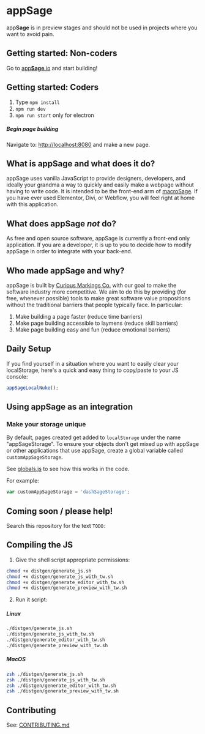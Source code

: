# app**Sage**
app**Sage** is in preview stages and should not be used in projects where you want to avoid pain.

## Getting started: Non-coders
Go to [app**Sage**.io](https://appSage.io/) and start building!

## Getting started: Coders
1. Type `npm install`
2. `npm run dev`
3. `npm run start` only for electron

##### Begin page building
Navigate to: [http://localhost:8080](http://localhost:8080) and make a new page.

## What is app**Sage** and what does it do?
appSage uses vanilla JavaScript to provide designers, developers, and ideally your grandma a way to quickly and easily make a webpage without having to write code. It is intended to be the front-end arm of [macroSage](https://macrosage.io/). If you have ever used Elementor, Divi, or Webflow, you will feel right at home with this application.

## What does app**Sage** *not* do?
As free and open source software, appSage is currently a front-end only application. If you are a developer, it is up to you to decide how to modify appSage in order to integrate with your back-end.

## Who made app**Sage** and why?
appSage is built by [Curious Markings Co.](https://curiousmarkings.com) with our goal to make the software industry more competitive. We aim to do this by providing (for free, whenever possible) tools to make great software value propositions without the traditional barriers that people typically face. In particular:
1. Make building a page faster (reduce time barriers)
2. Make page building accessible to laymens (reduce skill barriers)
3. Make page building easy and fun (reduce emotional barriers)

## Daily Setup

If you find  yourself in a situation where you want to easily clear your localStorage, here's a quick and easy thing to copy/paste to your JS console:

```js
appSageLocalNuke();
```

## Using appSage as an integration

### Make your storage unique
By default, pages created get added to `localStorage` under the name "appSageStorage". To ensure your objects don't get mixed up with appSage or other applications that use appSage, create a global variable called `customAppSageStorage`.

See [globals.js](https://github.com/curiousmarkingsco/appSage/blob/main/app/js/editor/globals.js) to see how this works in the code.

For example:
```js
var customAppSageStorage = 'dashSageStorage';
```

## Coming soon / please help!
Search this repository for the text `TODO: `

## Compiling the JS

1. Give the shell script appropriate permissions:
```sh
chmod +x distgen/generate_js.sh
chmod +x distgen/generate_js_with_tw.sh
chmod +x distgen/generate_editor_with_tw.sh
chmod +x distgen/generate_preview_with_tw.sh
```

2. Run it script:
##### Linux
```sh
./distgen/generate_js.sh
./distgen/generate_js_with_tw.sh
./distgen/generate_editor_with_tw.sh
./distgen/generate_preview_with_tw.sh
```
##### MacOS
```sh
zsh ./distgen/generate_js.sh
zsh ./distgen/generate_js_with_tw.sh
zsh ./distgen/generate_editor_with_tw.sh
zsh ./distgen/generate_preview_with_tw.sh
```

## Contributing
See: [CONTRIBUTING.md](https://github.com/curiousmarkingsco/appSage/blob/main/CONTRIBUTING.md)
